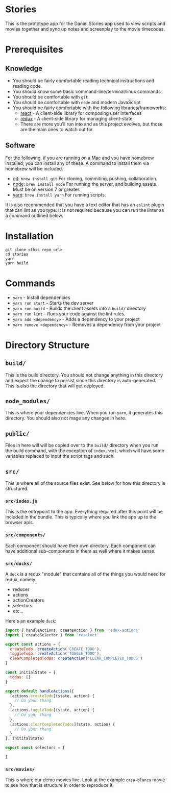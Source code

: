 # Stories

This is the prototype app for the Daniel Stories app used to view scripts and
movies together and sync up notes and screenplay to the movie timecodes.

# Prerequisites

## Knowledge

- You should be fairly comfortable reading technical instructions and reading
  code.
- You should know some basic command-line/terminal/linux commands.
- You should be comfortable with `git`
- You should be comfortable with `node` and modern JavaScript
- You should be fairly comfortable with the following libraries/frameworks:
  - [react][react] - A client-side library for composing user interfaces
  - [redux][redux] - A client-side library for managing client-state
  - There are more you'll run into and as this project evolves, but those are
    the main ones to watch out for.

## Software

For the following, if you are running on a Mac and you have [homebrew][homebrew]
installed, you can install any of these. A command to install them via homebrew
will be included.

- [git][git]: `brew install git` For cloning, commiting, pushing, collaboration.
- [node][node]: `brew install node` For running the server, and building assets.
  Must be on version 7 or greater.
- [yarn][yarn]: `brew install yarn` For running scripts.

It is also recommended that you have a text editor that has an `eslint` plugin
that can lint as you type. It is not required because you can run the linter
as a command outlined below.

# Installation

```
git clone <this repo url>
cd stories
yarn
yarn build
```

# Commands

- `yarn` - Install dependencies
- `yarn run start` - Starts the dev server
- `yarn run build` - Builds the client assets into a `build/` directory
- `yarn run lint` - Runs your code against the lint rules.
- `yarn add <dependency>` - Adds a dependency to your project
- `yarn remove <dependency>` - Removes a dependency from your project

# Directory Structure

## `build/`

This is the build directory. You should not change anything in this directory
and expect the change to persist since this directory is auto-generated. This is
also the directory that will get deployed.

## `node_modules/`

This is where your dependencies live. When you run `yarn`, it generates this
directory. You should also not mage any changes in here.

## `public/`

Files in here will will be copied over to the `build/` directory when you run
the build command, with the exception of `index.html`, which will have some
variables replaced to input the script tags and such.

## `src/`

This is where all of the source files exist. See below for how this directory is
structured.

### `src/index.js`

This is the entrypoint to the app. Everything required after this point will be
included in the bundle. This is typically where you link the app up to the
browser apis.

### `src/components/`

Each component should have their own directory. Each component can have
additional sub-components in them as well where it makes sense.

### `src/ducks/`

A `duck` is a redux "module" that contains all of the things you would need for
redux, namely:

- reducer
- actions
- actionCreators
- selectors
- etc...

Here's an example `duck`:

```js
import { handleActions, createAction } from 'redux-actions'
import { createSelector } from 'reselect'

export const actions = {
  createTodo: createAction('CREATE_TODO'),
  toggleTodo: createAction('TOGGLE_TODO'),
  clearCompletedTodos: createAction('CLEAR_COMPLETED_TODOS')
}

const initialState = {
  todos: []
}

export default handleActions({
  [actions.createTodo](state, action) {
    // Do your thang
  },
  [actions.toggleTodo](state, action) {
    // Do your thang
  },
  [actions.clearCompletedTodos](state, action) {
    // Do your thang
  }
}, inititalState)

export const selectors = {

}
```

### `src/movies/`

This is where our demo movies live. Look at the example `casa-blanca` movie to
see how that is structure in order to reproduce it.

<!-- links -->
[homebrew]: https://brew.sh/
[git]: https://git-scm.com/
[node]: https://nodejs.org/en/
[yarn]: https://yarnpkg.com/en/
[react]: https://facebook.github.io/react/
[redux]: http://redux.js.org/
